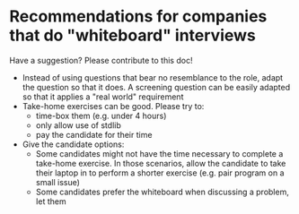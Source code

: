 # Recommendations for companies that do "whiteboard" interviews

Have a suggestion? Please contribute to this doc!

- Instead of using questions that bear no resemblance to the role, adapt the question so that it does. A screening question can be easily adapted so that it applies a "real world" requirement
- Take-home exercises can be good. Please try to:
  - time-box them (e.g. under 4 hours)
  - only allow use of stdlib
  - pay the candidate for their time
- Give the candidate options:
  - Some candidates might not have the time necessary to complete a take-home exercise. In those scenarios, allow the candidate to take their laptop in to perform a shorter exercise (e.g. pair program on a small issue)
  - Some candidates prefer the whiteboard when discussing a problem, let them
